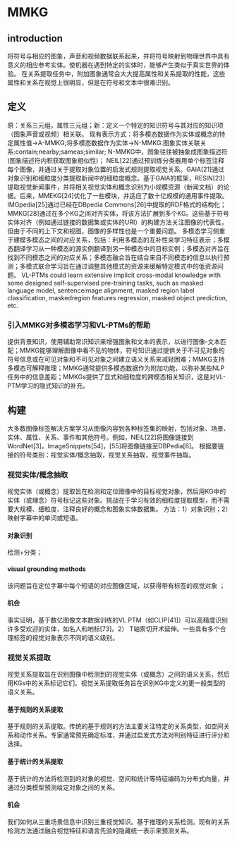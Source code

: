 # MMKG
## introduction
将符号与相应的图象，声音和视频数据联系起来，并将符号映射到物理世界中具有意义的相应参考实体。使机器在遇到特定的实体时，能够产生类似于真实世界的体验。
在关系提取任务中，附加图象通常会大大提高属性和关系提取的性能，这些属性和关系在视觉上很明显，但是在符号和文本中很难识别。
## 定义
原：关系三元组，属性三元组；新：定义一个特定的知识符号与其对应的知识项（图象声音或视频）相关联。
现有表示方式：将多模态数据作为实体或概念的特定属性值->A-MMKG;将多模态数据作为实体->N-MMKG:图象实体关联关系:contain;nearby;sameas;similar;
N-MMKG中，图象往往被抽象成图象描述符(图象描述符内积获取图象相似性)；
NEIL[22]通过预训练分类器用单个标签注释每个图像，并通过关于提取对象位置的启发式规则提取视觉关系。GAIA[21]通过对象识别和细粒度分类提取新闻中的细粒度概念。基于GAIA的框架，RESIN[23]提取视觉新闻事件，并将相关视觉实体和概念识别为小规模资源（新闻文档）的论据。后来，MMEKG[24]优化了一些模块，并适应了数十亿规模的通用事件提取。 
IMGpedia[25]通过已经在DBpedia Commons[26]中提取的RDF格式的结构化；
MMKG[28]通过在多个KG之间对齐实体，将该方法扩展到多个KG。这些基于符号实体对齐（例如通过链接的数据集或实体的URI）的构建方法关注图像的代表性，但由于不同的上下文和视图，图像的多样性也是一个重要问题。
多模态学习侧重于建模多模态之间的对应关系，包括：利用多模态的互补性来学习特征表示；多模态翻译学习从一种模态的源实例翻译到另一种模态中的目标实例；多模态对齐旨在找到不同模态之间的对应关系；多模态融合旨在结合来自不同模态的信息以执行预测；多模式联合学习旨在通过调整其他模式的资源来缓解特定模式中的低资源问题。
VL-PTMs could learn extensive implicit cross-modal knowledge with some designed self-supervised pre-training tasks, such as masked language model, sentenceimage alignment, masked region label classification, maskedregion features regression, masked object prediction, etc.
### 引入MMKG对多模态学习和VL-PTMs的帮助
提供背景知识，使用辅助常识知识来增强图象和文本的表示，以进行图像-文本匹配；MMKG能够理解图像中看不见的物体，符号知识通过提供关于不可见对象的符号信息或在可见对象和不可见对象之间建立语义关系来减轻困难；MMKG支持多模态可解释推理；MMKG通常提供多模态数据作为附加功能，以弥补某些NLP任务中的信息差距；MMKGs提供了显式和细粒度的跨模态相关知识，这是对VL-PTM学习的隐式知识的补充。
## 构建
大多数图像标签解决方案学习从图像内容到各种标签集的映射，包括对象、场景、实体、属性、关系、事件和其他符号。例如，NEIL[22]将图像链接到WordNet[3]，ImageSnippets[54]，[55]将图像链接至DBPedia[6]。
根据要链接的符号类别：视觉实体/概念抽取，视觉关系抽取，视觉事件抽取。
### 视觉实体/概念抽取
视觉实体（或概念）提取旨在检测和定位图像中的目标视觉对象，然后用KG中的实体（或理念）符号标记这些对象。挑战在于学习有效的细粒度提取模型，而不需要大规模、细粒度、注释良好的概念和图象实体数据集。
方法：1）对象识别；2）映射字幕中的单词或短语。
#### 对象识别
检测+分类；
#### visual grounding methods
该问题旨在定位字幕中每个短语的对应图像区域，以获得带有标签的视觉对象 ；
#### 机会
事实证明，基于数亿图像文本数据训练的VL PTM（如CLIP[41]）可以高精度识别许多受欢迎的实体，如名人和地标[73]。2） T轴索切开术延伸。一些具有多个合理标签的视觉对象表示不同的语义级别。
### 视觉关系提取 
视觉关系提取旨在识别图像中检测到的视觉实体（或概念）之间的语义关系，然后用KGs中的关系标记它们。视觉关系提取任务旨在识别KG中定义的更一般类型的语义关系。
#### 基于规则的关系提取
基于规则的关系提取。传统的基于规则的方法主要关注特定的关系类型，如空间关系和动作关系。专家通常预先确定标准，并通过启发式方法对判别特征进行评分和选择。 
#### 基于统计的关系提取
基于统计的方法将检测到的对象的视觉、空间和统计等特征编码为分布式向量，并通过分类模型预测给定对象之间的关系。
#### 机会
我们如何从三重场景信息中识别三重视觉知识。基于推理的关系检测。现有的关系检测方法通过融合视觉特征和语言先验的隐藏统一表示来预测关系。